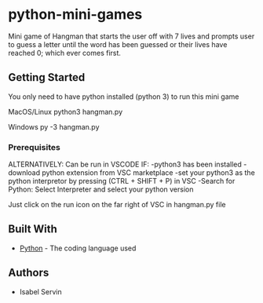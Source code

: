 # python-mini-games

Mini game of Hangman that starts the user off with 7 lives and prompts user to guess a 
letter until the word has been guessed or their lives have reached 0; which ever comes first.

## Getting Started
You only need to have python installed (python 3) to run this mini game

MacOS/Linux
python3 hangman.py

Windows 
py -3 hangman.py

### Prerequisites
ALTERNATIVELY:
Can be run in VSCODE IF:
    -python3 has been installed
    -download python extension from VSC marketplace
    -set your python3 as the python interpretor by pressing (CTRL + SHIFT + P) in VSC
        -Search for Python: Select Interpreter and select your python version

Just click on the run icon on the far right of VSC in hangman.py file

## Built With
* [Python](https://www.python.org/) - The coding language used

## Authors
* Isabel Servin 

